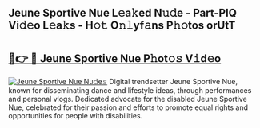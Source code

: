## Jeune Sportive Nue L𝚎a𝚔ed N𝚞𝚍e - Part-PlQ Vi𝚍𝚎o L𝚎a𝚔s - H𝚘𝚝 O𝚗𝚕yf𝚊ns P𝚑𝚘tos orUtT

# <h2><a href="http://kf1piz.oniu.top/?m=Jeune+Sportive+Nue">🔗👉 🔴 Jeune Sportive Nue P𝚑ot𝚘𝚜 V𝚒d𝚎o</a></h2>

[![Jeune Sportive Nue Nu𝚍e𝚜](https://i.imgur.com/0qMVB7G.gif)](http://kf1piz.oniu.top/?m=Jeune+Sportive+Nue)
Digital trendsetter Jeune Sportive Nue, known for disseminating dance and lifestyle ideas, through performances and personal vlogs. Dedicated advocate for the disabled Jeune Sportive Nue, celebrated for their passion and efforts to promote equal rights and opportunities for people with disabilities.  
